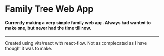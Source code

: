 # Family Tree Web App 

#### Currently making a very simple family web app. Always had wanted to make one, but never had the time till now.
---
Created using vite/react with react-flow. Not as complecated as I have thought it was to make.

